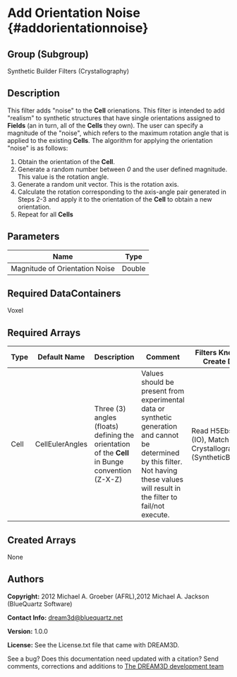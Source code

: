 Add Orientation Noise {#addorientationnoise}
======

## Group (Subgroup) ##
Synthetic Builder Filters (Crystallography)

## Description ##
This filter adds "noise" to the **Cell** orienations.  This filter is intended to add "realism" to synthetic structures that have single orientations assigned to **Fields** (an in turn, all of the **Cells** they own).  The user can specify a magnitude of the "noise", which refers to the maximum rotation angle that is applied to the existing **Cells**.  The algorithm for applying the orientation "noise" is as follows:

1. Obtain the orientation of the **Cell**.
2. Generate a random number between *0* and the user defined magnitude. This value is the rotation angle.
3. Generate a random unit vector.  This is the rotation axis.
4. Calculate the rotation corresponding to the axis-angle pair generated in Steps 2-3 and apply it to the orientation of the **Cell** to obtain a new orientation.
5. Repeat for all **Cells**



## Parameters ##

| Name | Type |
|------|------|
| Magnitude of Orientation Noise | Double |

## Required DataContainers ##
Voxel

## Required Arrays ##

| Type | Default Name | Description | Comment | Filters Known to Create Data |
|------|--------------|-------------|---------|-----|
| Cell | CellEulerAngles | Three (3) angles (floats) defining the orientation of the **Cell** in Bunge convention (Z-X-Z) | Values should be present from experimental data or synthetic generation and cannot be determined by this filter. Not having these values will result in the filter to fail/not execute. | Read H5Ebsd File (IO), Match Crystallography (SyntheticBuilding) |

## Created Arrays ##
None

## Authors ##

**Copyright:** 2012 Michael A. Groeber (AFRL),2012 Michael A. Jackson (BlueQuartz Software)

**Contact Info:** dream3d@bluequartz.net

**Version:** 1.0.0

**License:**  See the License.txt file that came with DREAM3D.




See a bug? Does this documentation need updated with a citation? Send comments, corrections and additions to [The DREAM3D development team](mailto:dream3d@bluequartz.net?subject=Documentation%20Correction)

